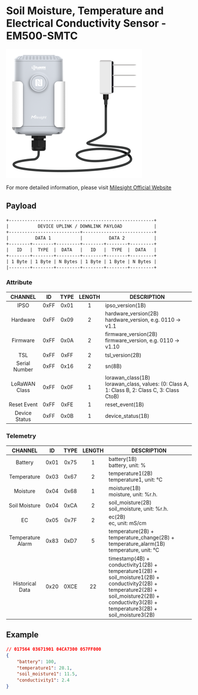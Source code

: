 # Soil Moisture, Temperature and Electrical Conductivity Sensor - EM500-SMTC

![EM500-SMTC](em500-smtc.png)

For more detailed information, please visit [Milesight Official Website](https://www.milesight.com/iot/product/lorawan-sensor/em500-smtc)

## Payload

```
+-------------------------------------------------------+
|           DEVICE UPLINK / DOWNLINK PAYLOAD            |
+---------------------------+---------------------------+
|          DATA 1           |          DATA 2           |
+--------+--------+---------+--------+--------+---------+
|   ID   |  TYPE  |  DATA   |   ID   |  TYPE  |  DATA   |
+--------+--------+---------+--------+--------+---------+
| 1 Byte | 1 Byte | N Bytes | 1 Byte | 1 Byte | N Bytes |
|--------+--------+---------+--------+--------+---------+
```

### Attribute

|    CHANNEL    |  ID  | TYPE | LENGTH | DESCRIPTION                                                                                       |
| :-----------: | :--: | :--: | :----: | ------------------------------------------------------------------------------------------------ |
|     IPSO      | 0xFF | 0x01 |   1    | ipso_version(1B)                                                                                 |
|   Hardware    | 0xFF | 0x09 |   2    | hardware_version(2B)<br/>hardware_version, e.g. 0110 -> v1.1                                     |
|   Firmware    | 0xFF | 0x0A |   2    | firmware_version(2B)<br/>firmware_version, e.g. 0110 -> v1.10                                    |
|      TSL      | 0xFF | 0xFF |   2    | tsl_version(2B)                                                                                  |
| Serial Number | 0xFF | 0x16 |   2    | sn(8B)                                                                                           |
| LoRaWAN Class | 0xFF | 0x0F |   1    | lorawan_class(1B)<br/>lorawan_class, values: (0: Class A, 1: Class B, 2: Class C, 3: Class CtoB) |
|  Reset Event  | 0xFF | 0xFE |   1    | reset_event(1B)                                                                                  |
| Device Status | 0xFF | 0x0B |   1    | device_status(1B)                                                                                |

### Telemetry

|      CHANNEL      |  ID  | TYPE | LENGTH | DESCRIPTION                                                                                |
| :---------------: | :--: | :--: | :----: | ------------------------------------------------------------------------------------------ |
|      Battery      | 0x01 | 0x75 |   1    | battery(1B)<br/>battery, unit: %                                                           |
|    Temperature    | 0x03 | 0x67 |   2    | temperature1(2B)<br/>temperature1, unit: °C                                                  |
|     Moisture      | 0x04 | 0x68 |   1    | moisture(1B)<br/>moisture, unit: %r.h.                                                       |
|   Soil Moisture   | 0x04 | 0xCA |   2    | soil_moisture(2B)<br/>soil_moisture, unit: %r.h.                                                       |
|        EC         | 0x05 | 0x7F |   2    | ec(2B)<br/>ec, unit: mS/cm                                                                 |
| Temperature Alarm | 0x83 | 0xD7 |   5    | temperature(2B) + temperature_change(2B) + temperature_alarm(1B)<br/>temperature, unit: °C |
|  Historical Data  | 0x20 | 0XCE |   22   | timestamp(4B) + conductivity1(2B) + temperature1(2B) + soil_moisture1(2B) + conductivity2(2B) + temperature2(2B) + soil_moisture2(2B) + conductivity3(2B) + temperature3(2B) + soil_moisture3(2B)                                    |

## Example

```json
// 017564 03671901 04CA7300 057FF000
{
    "battery": 100,
    "temperature1": 28.1,
    "soil_moisture1": 11.5,
    "conductivity1": 2.4
}
```
